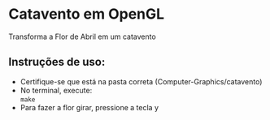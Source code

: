 # Catavento em OpenGL

Transforma a Flor de Abril em um catavento

## Instruções de uso:
- Certifique-se que está na pasta correta (Computer-Graphics/catavento)
- No terminal, execute: <br>
``` make ```
- Para fazer a flor girar, pressione a tecla y